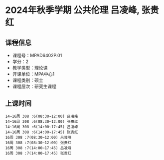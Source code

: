 # 2024年秋季学期 公共伦理 吕凌峰, 张贵红






## 课程信息

- 课程号：MPAD6402P.01
- 学分：2
- 教学类型：理论课
- 开课单位：MPA中心1
- 课程类别：硕士
- 课程层次：研究生课程

## 上课时间

```
14~16周 308 :6(08:30~12:00) 吕凌峰
14~16周 308 :6(08:30~12:00) 张贵红
14~16周 308 :6(14:00~17:45) 吕凌峰
14~16周 308 :6(14:00~17:45) 张贵红
16周 308 :7(08:30~12:00) 吕凌峰
16周 308 :7(08:30~12:00) 张贵红
16周 308 :7(14:00~17:45) 吕凌峰
16周 308 :7(14:00~17:45) 张贵红
```

